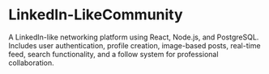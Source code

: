 # LinkedIn-LikeCommunity
A LinkedIn-like networking platform using React, Node.js, and PostgreSQL. Includes user authentication, profile creation, image-based posts, real-time feed, search functionality, and a follow system for professional collaboration.
